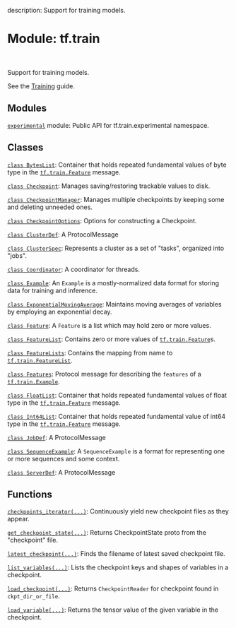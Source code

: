 description: Support for training models.

<div itemscope itemtype="http://developers.google.com/ReferenceObject">
<meta itemprop="name" content="tf.train" />
<meta itemprop="path" content="Stable" />
</div>

# Module: tf.train

<!-- Insert buttons and diff -->

<table class="tfo-notebook-buttons tfo-api nocontent" align="left">

</table>



Support for training models.


See the [Training](https://tensorflow.org/api_guides/python/train) guide.

## Modules

[`experimental`](../tf/train/experimental.md) module: Public API for tf.train.experimental namespace.

## Classes

[`class BytesList`](../tf/train/BytesList.md): Container that holds repeated fundamental values of byte type in the <a href="../tf/train/Feature.md"><code>tf.train.Feature</code></a> message.

[`class Checkpoint`](../tf/train/Checkpoint.md): Manages saving/restoring trackable values to disk.

[`class CheckpointManager`](../tf/train/CheckpointManager.md): Manages multiple checkpoints by keeping some and deleting unneeded ones.

[`class CheckpointOptions`](../tf/train/CheckpointOptions.md): Options for constructing a Checkpoint.

[`class ClusterDef`](../tf/train/ClusterDef.md): A ProtocolMessage

[`class ClusterSpec`](../tf/train/ClusterSpec.md): Represents a cluster as a set of "tasks", organized into "jobs".

[`class Coordinator`](../tf/train/Coordinator.md): A coordinator for threads.

[`class Example`](../tf/train/Example.md): An `Example` is a mostly-normalized data format for storing data for training and inference.

[`class ExponentialMovingAverage`](../tf/train/ExponentialMovingAverage.md): Maintains moving averages of variables by employing an exponential decay.

[`class Feature`](../tf/train/Feature.md): A `Feature` is a list which may hold zero or more values.

[`class FeatureList`](../tf/train/FeatureList.md): Contains zero or more values of <a href="../tf/train/Feature.md"><code>tf.train.Feature</code></a>s.

[`class FeatureLists`](../tf/train/FeatureLists.md): Contains the mapping from name to <a href="../tf/train/FeatureList.md"><code>tf.train.FeatureList</code></a>.

[`class Features`](../tf/train/Features.md): Protocol message for describing the `features` of a <a href="../tf/train/Example.md"><code>tf.train.Example</code></a>.

[`class FloatList`](../tf/train/FloatList.md): Container that holds repeated fundamental values of float type in the <a href="../tf/train/Feature.md"><code>tf.train.Feature</code></a> message.

[`class Int64List`](../tf/train/Int64List.md): Container that holds repeated fundamental value of int64 type in the <a href="../tf/train/Feature.md"><code>tf.train.Feature</code></a> message.

[`class JobDef`](../tf/train/JobDef.md): A ProtocolMessage

[`class SequenceExample`](../tf/train/SequenceExample.md): A `SequenceExample` is a format for representing one or more sequences and some context.

[`class ServerDef`](../tf/train/ServerDef.md): A ProtocolMessage

## Functions

[`checkpoints_iterator(...)`](../tf/train/checkpoints_iterator.md): Continuously yield new checkpoint files as they appear.

[`get_checkpoint_state(...)`](../tf/train/get_checkpoint_state.md): Returns CheckpointState proto from the "checkpoint" file.

[`latest_checkpoint(...)`](../tf/train/latest_checkpoint.md): Finds the filename of latest saved checkpoint file.

[`list_variables(...)`](../tf/train/list_variables.md): Lists the checkpoint keys and shapes of variables in a checkpoint.

[`load_checkpoint(...)`](../tf/train/load_checkpoint.md): Returns `CheckpointReader` for checkpoint found in `ckpt_dir_or_file`.

[`load_variable(...)`](../tf/train/load_variable.md): Returns the tensor value of the given variable in the checkpoint.

